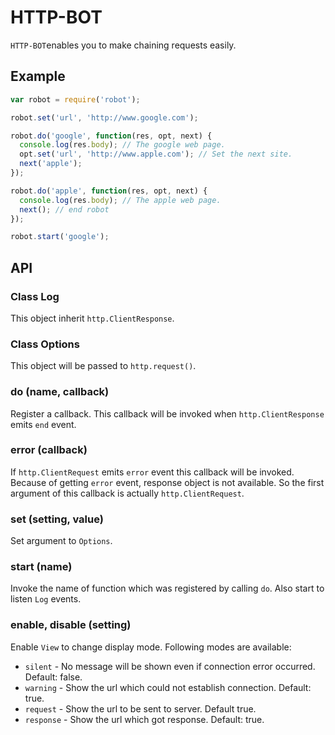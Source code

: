 # HTTP-BOT

`HTTP-BOT`enables you to make chaining requests easily.

## Example

``` javascript
var robot = require('robot');

robot.set('url', 'http://www.google.com');

robot.do('google', function(res, opt, next) {
  console.log(res.body); // The google web page.
  opt.set('url', 'http://www.apple.com'); // Set the next site.
  next('apple');
});

robot.do('apple', function(res, opt, next) {
  console.log(res.body); // The apple web page.
  next(); // end robot
});

robot.start('google');
```

## API

### Class Log

This object inherit `http.ClientResponse`. 

### Class Options

This object will be passed to `http.request()`.

### do (name, callback)

Register a callback. This callback will be invoked when `http.ClientResponse` emits `end` event.

### error (callback)

If `http.ClientRequest` emits `error` event this callback will be invoked. Because of getting `error` event, response object is not available. So the first argument of this callback is actually `http.ClientRequest`. 

### set (setting, value)

Set argument to `Options`.

### start (name)

Invoke the name of function which was registered by calling `do`. Also start to listen `Log` events. 

### enable, disable (setting)

Enable `View` to change display mode. Following modes are available:

* `silent` - No message will be shown even if connection error occurred. Default: false.
* `warning` - Show the url which could not establish connection. Default: true.
* `request` - Show the url to be sent to server. Default true.
* `response` - Show the url which got response. Default: true.

